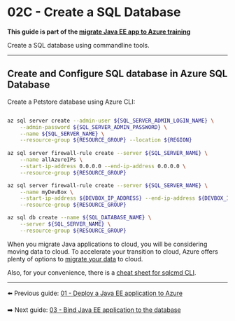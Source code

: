 # 02C - Create a SQL Database

__This guide is part of the [migrate Java EE app to Azure training](../../README.md)__

Create a SQL database using commandline tools.

---

## Create and Configure SQL database in Azure SQL Database

Create a Petstore database using Azure CLI:
```bash

az sql server create --admin-user ${SQL_SERVER_ADMIN_LOGIN_NAME} \
    --admin-password ${SQL_SERVER_ADMIN_PASSWORD} \
    --name ${SQL_SERVER_NAME} \
    --resource-group ${RESOURCE_GROUP} --location ${REGION}
     
az sql server firewall-rule create --server ${SQL_SERVER_NAME} \
    --name allAzureIPs \
    --start-ip-address 0.0.0.0 --end-ip-address 0.0.0.0 \
    --resource-group ${RESOURCE_GROUP}

az sql server firewall-rule create --server ${SQL_SERVER_NAME} \
    --name myDevBox \
    --start-ip-address ${DEVBOX_IP_ADDRESS} --end-ip-address ${DEVBOX_IP_ADDRESS} \
    --resource-group ${RESOURCE_GROUP}

az sql db create --name ${SQL_DATABASE_NAME} \
    --server ${SQL_SERVER_NAME} \
    --resource-group ${RESOURCE_GROUP}

```

When you migrate Java applications to cloud, you will be considering moving data to cloud. 
To accelerate your transition to cloud, 
Azure offers plenty of options to [migrate your data](https://azure.microsoft.com/en-us/services/database-migration/) 
to cloud.

Also, for your convenience, there is a [cheat sheet for sqlcmd CLI](https://docs.microsoft.com/en-us/sql/tools/sqlcmd-utility).

---
  
⬅️ Previous guide: [01 - Deploy a Java EE application to Azure](../../step-01-deploy-java-ee-app-to-azure/README.md)
  
➡️ Next guide: [03 - Bind Java EE application to the database](../../step-03-bind-java-ee-app-to-database/README.md)
